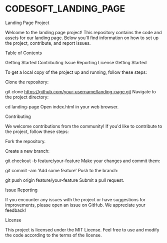 # CODESOFT_LANDING_PAGE
Landing Page Project

Welcome to the landing page project! This repository contains the code and assets for our landing page. Below you'll find information on how to set up the project, contribute, and report issues.

Table of Contents

Getting Started
Contributing
Issue Reporting
License
Getting Started

To get a local copy of the project up and running, follow these steps:

Clone the repository:

git clone https://github.com/your-username/landing-page.git
Navigate to the project directory:

cd landing-page
Open index.html in your web browser.

Contributing

We welcome contributions from the community! If you'd like to contribute to the project, follow these steps:

Fork the repository.

Create a new branch:

git checkout -b feature/your-feature
Make your changes and commit them:

git commit -am 'Add some feature'
Push to the branch:

git push origin feature/your-feature
Submit a pull request.

Issue Reporting

If you encounter any issues with the project or have suggestions for improvements, please open an issue on GitHub. We appreciate your feedback!

License

This project is licensed under the MIT License. Feel free to use and modify the code according to the terms of the license.
